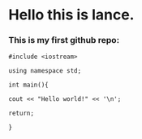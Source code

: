 # Hello this is lance. 
### This is my first github repo:
```
#include <iostream>

using namespace std;

int main(){

cout << "Hello world!" << '\n';

return; 

}
```
